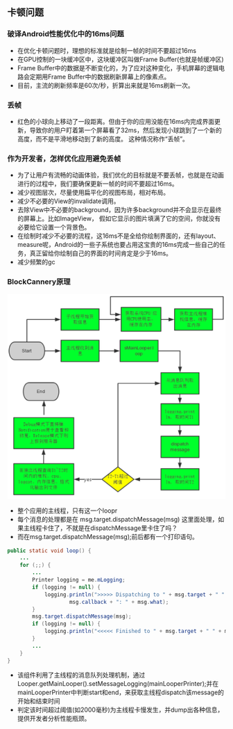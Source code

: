 ## 卡顿问题
### 破译Android性能优化中的16ms问题
- 在优化卡顿问题时，理想的标准就是绘制一帧的时间不要超过16ms
- 在GPU控制的一块缓冲区中，这块缓冲区叫做Frame Buffer(也就是帧缓冲区)
- Frame Buffer中的数据是不断变化的，为了应对这种变化，手机屏幕的逻辑电路会定期用Frame Buffer中的数据刷新屏幕上的像素点。
- 目前，主流的刷新频率是60次/秒，折算出来就是16ms刷新一次。

### 丢帧
- 红色的小球向上移动了一段距离。但由于你的应用没能在16ms内完成界面更新，导致你的用户盯着第一个屏幕看了32ms，然后发现小球跳到了一个新的高度，而不是平滑地移动到了新的高度。 这种情况称作“丢帧”。

### 作为开发者，怎样优化应用避免丢帧
- 为了让用户有流畅的动画体验，我们优化的目标就是不要丢帧，也就是在动画进行的过程中，我们要确保更新一帧的时间不要超过16ms。
- 减少视图层次，尽量使用扁平化的视图布局，相对布局。
- 减少不必要的View的invalidate调用。
- 去除View中不必要的background，因为许多background并不会显示在最终的屏幕上。比如ImageView， 假如它显示的图片填满了它的空间，你就没有必要给它设置一个背景色。
- 在绘制时减少不必要的流程，这16ms不是全给你绘制界面的，还有layout、measure呢，Android的一些子系统也要占用这宝贵的16ms完成一些自己的任务，真正留给你绘制自己的界面的时间肯定是少于16ms。
- 减少频繁的gc


### BlockCannery原理
![img.png](resource/BlockCannery核心流程.png)
- 整个应用的主线程，只有这一个loopr
- 每个消息的处理都是在 msg.target.dispatchMessage(msg) 这里面处理，如果主线程卡住了，不就是在dispatchMessage里卡住了吗？
- 而在msg.target.dispatchMessage(msg);前后都有一个打印语句。
```java
public static void loop() {
    ...
    for (;;) {
        ...
        Printer logging = me.mLogging;
        if (logging != null) {
            logging.println(">>>>> Dispatching to " + msg.target + " " +
                    msg.callback + ": " + msg.what);
        }
        msg.target.dispatchMessage(msg);
        if (logging != null) {
            logging.println("<<<<< Finished to " + msg.target + " " + msg.callback);
        }
        ...
    }
}
```
- 该组件利用了主线程的消息队列处理机制，通过Looper.getMainLooper().setMessageLogging(mainLooperPrinter);并在mainLooperPrinter中判断start和end，来获取主线程dispatch该message的开始和结束时间
- 判定该时间超过阈值(如2000毫秒)为主线程卡慢发生，并dump出各种信息，提供开发者分析性能瓶颈。